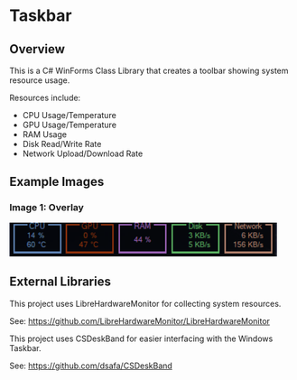 # Taskbar
## Overview
This is a C# WinForms Class Library that creates a toolbar showing system resource usage.

Resources include:

* CPU Usage/Temperature
* GPU Usage/Temperature
* RAM Usage
* Disk Read/Write Rate
* Network Upload/Download Rate

## Example Images
### Image 1: Overlay
<img src="https://github.com/themorgander/Monitor/blob/main/Images/Example_1.png?raw=true"/>

## External Libraries
This project uses LibreHardwareMonitor for collecting system resources.

See: https://github.com/LibreHardwareMonitor/LibreHardwareMonitor 

This project uses CSDeskBand for easier interfacing with the Windows Taskbar.

See: https://github.com/dsafa/CSDeskBand

